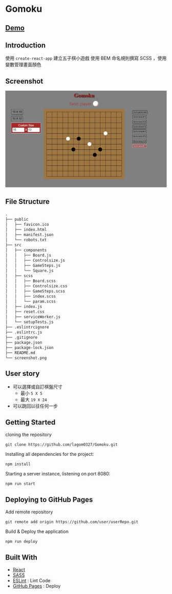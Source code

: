 # Gomoku

## [Demo](https://lagom0327.github.io/Gomoku/)
## Introduction
使用 `create-react-app` 建立五子棋小遊戲
使用 BEM 命名規則撰寫 SCSS ，使用變數管理畫面顏色
## Screenshot
![Alt gomoku](./screenshot.png)


## File Structure
```
.
├── public
│   ├── favicon.ico
│   ├── index.html
│   ├── manifest.json
│   └── robots.txt
├── src
│   ├── components
│   │   ├── Board.js
│   │   ├── Controlsize.js
│   │   ├── GameSteps.js
│   │   └── Square.js
│   ├── scss
│   │   ├── Board.scss
│   │   ├── Controlsize.css
│   │   ├── GameSteps.scss
│   │   ├── index.scss
│   │   └── param.scss
│   ├── index.js
│   ├── reset.css
│   ├── serviceWorker.js
│   └── setupTests.js
├── .eslintrcignore
├── .eslintrc.js
├── .gitignore
├── package.json
├── package-lock.json
├── README.md
└── screenshot.png
```
## User story
- 可以選擇或自訂棋盤尺寸
  - 最小 `5 X 5`
  - 最大 `19 X 24`
- 可以跳回以往任何一步

## Getting Started
cloning the repository
```console
git clone https://github.com/lagom0327/Gomoku.git
```
Installing all dependencies for the project:
```console
npm install
```
Starting a server instance, listening on port 8080:
```console
npm run start
```

## Deploying to GitHub Pages
Add remote repository
```console
git remote add origin https://github.com/user/userRepo.git
```
Build & Deploy the application
```console
npm run deploy
```

## Built With
- [React](https://reactjs.org/) 
- [SASS](https://sass-lang.com/)
- [ESLint](https://eslint.org/) : Lint Code
- [GitHub Pages](https://pages.github.com/) : Deploy